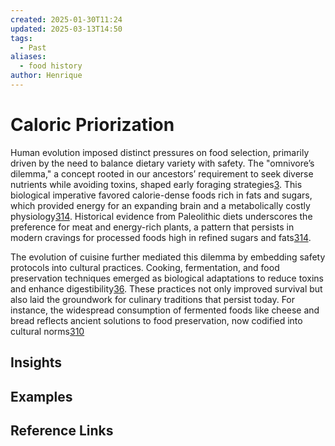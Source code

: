 ```yaml
---
created: 2025-01-30T11:24
updated: 2025-03-13T14:50
tags:
  - Past
aliases:
  - food history
author: Henrique
---
```

# Caloric Priorization

Human evolution imposed distinct pressures on food selection, primarily driven by the need to balance dietary variety with safety. The "omnivore’s dilemma," a concept rooted in our ancestors’ requirement to seek diverse nutrients while avoiding toxins, shaped early foraging strategies[3](https://www.semanticscholar.org/paper/18f4268e0abc098632e4d6f1d962550c7469b76a). This biological imperative favored calorie-dense foods rich in fats and sugars, which provided energy for an expanding brain and a metabolically costly physiology[3](https://www.semanticscholar.org/paper/18f4268e0abc098632e4d6f1d962550c7469b76a)[14](https://pubmed.ncbi.nlm.nih.gov/23302296/). Historical evidence from Paleolithic diets underscores the preference for meat and energy-rich plants, a pattern that persists in modern cravings for processed foods high in refined sugars and fats[3](https://www.semanticscholar.org/paper/18f4268e0abc098632e4d6f1d962550c7469b76a)[14](https://pubmed.ncbi.nlm.nih.gov/23302296/).

The evolution of cuisine further mediated this dilemma by embedding safety protocols into cultural practices. Cooking, fermentation, and food preservation techniques emerged as biological adaptations to reduce toxins and enhance digestibility[3](https://www.semanticscholar.org/paper/18f4268e0abc098632e4d6f1d962550c7469b76a)[6](https://www.semanticscholar.org/paper/da5729f4256757d3a4852bc75790afd8e01865e5). These practices not only improved survival but also laid the groundwork for culinary traditions that persist today. For instance, the widespread consumption of fermented foods like cheese and bread reflects ancient solutions to food preservation, now codified into cultural norms[3](https://www.semanticscholar.org/paper/18f4268e0abc098632e4d6f1d962550c7469b76a)[10](https://www.semanticscholar.org/paper/b0adde4731cb3e9fd41956f9c1dcdde396a01663)





## Insights

## Examples

## Reference Links
